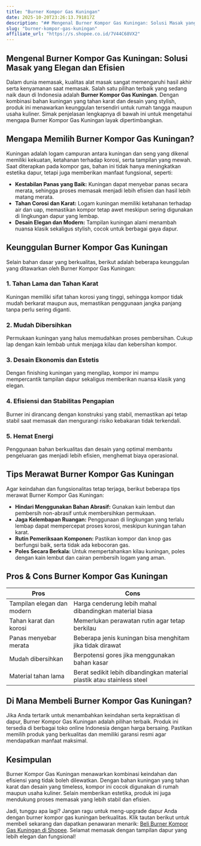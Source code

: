 ```yaml
---
title: "Burner Kompor Gas Kuningan"
date: 2025-10-20T23:26:13.791817Z
description: "## Mengenal Burner Kompor Gas Kuningan: Solusi Masak yang Elegan dan Efisien..."
slug: "burner-kompor-gas-kuningan"
affiliate_url: "https://s.shopee.co.id/7V44C68VX2"
---
```

## Mengenal Burner Kompor Gas Kuningan: Solusi Masak yang Elegan dan Efisien

Dalam dunia memasak, kualitas alat masak sangat memengaruhi hasil akhir serta kenyamanan saat memasak. Salah satu pilihan terbaik yang sedang naik daun di Indonesia adalah **Burner Kompor Gas Kuningan**. Dengan kombinasi bahan kuningan yang tahan karat dan desain yang stylish, produk ini menawarkan keunggulan tersendiri untuk rumah tangga maupun usaha kuliner. Simak penjelasan lengkapnya di bawah ini untuk mengetahui mengapa Burner Kompor Gas Kuningan layak dipertimbangkan.

## Mengapa Memilih Burner Kompor Gas Kuningan?

Kuningan adalah logam campuran antara kuningan dan seng yang dikenal memiliki kekuatan, ketahanan terhadap korosi, serta tampilan yang mewah. Saat diterapkan pada kompor gas, bahan ini tidak hanya meningkatkan estetika dapur, tetapi juga memberikan manfaat fungsional, seperti:

- **Kestabilan Panas yang Baik:** Kuningan dapat menyebar panas secara merata, sehingga proses memasak menjadi lebih efisien dan hasil lebih matang merata.
- **Tahan Corosi dan Karat:** Logam kuningan memiliki ketahanan terhadap air dan uap, memastikan kompor tetap awet meskipun sering digunakan di lingkungan dapur yang lembap.
- **Desain Elegan dan Modern:** Tampilan kuningan alami menambah nuansa klasik sekaligus stylish, cocok untuk berbagai gaya dapur.

## Keunggulan Burner Kompor Gas Kuningan

Selain bahan dasar yang berkualitas, berikut adalah beberapa keunggulan yang ditawarkan oleh Burner Kompor Gas Kuningan:

### 1. Tahan Lama dan Tahan Karat  
Kuningan memiliki sifat tahan korosi yang tinggi, sehingga kompor tidak mudah berkarat maupun aus, memastikan penggunaan jangka panjang tanpa perlu sering diganti.

### 2. Mudah Dibersihkan  
Permukaan kuningan yang halus memudahkan proses pembersihan. Cukup lap dengan kain lembab untuk menjaga kilau dan kebersihan kompor.

### 3. Desain Ekonomis dan Estetis  
Dengan finishing kuningan yang mengilap, kompor ini mampu mempercantik tampilan dapur sekaligus memberikan nuansa klasik yang elegan.

### 4. Efisiensi dan Stabilitas Pengapian  
 Burner ini dirancang dengan konstruksi yang stabil, memastikan api tetap stabil saat memasak dan mengurangi risiko kebakaran tidak terkendali.

### 5. Hemat Energi  
Penggunaan bahan berkualitas dan desain yang optimal membantu pengeluaran gas menjadi lebih efisien, menghemat biaya operasional.

## Tips Merawat Burner Kompor Gas Kuningan

Agar keindahan dan fungsionalitas tetap terjaga, berikut beberapa tips merawat Burner Kompor Gas Kuningan:

- **Hindari Menggunakan Bahan Abrasif:** Gunakan kain lembut dan pembersih non-abrasif untuk membersihkan permukaan.
- **Jaga Kelembapan Ruangan:** Penggunaan di lingkungan yang terlalu lembap dapat mempercepat proses korosi, meskipun kuningan tahan karat.
- **Rutin Pemeriksaan Komponen:** Pastikan kompor dan knop gas berfungsi baik, serta tidak ada kebocoran gas.
- **Poles Secara Berkala:** Untuk mempertahankan kilau kuningan, poles dengan kain lembut dan cairan pembersih logam yang aman.

## Pros & Cons Burner Kompor Gas Kuningan

| **Pros**                                          | **Cons**                                     |
|--------------------------------------------------|----------------------------------------------|
| Tampilan elegan dan modern                       | Harga cenderung lebih mahal dibandingkan material biasa |
| Tahan karat dan korosi                           | Memerlukan perawatan rutin agar tetap berkilau     |
| Panas menyebar merata                            | Beberapa jenis kuningan bisa menghitam jika tidak dirawat |
| Mudah dibersihkan                                | Berpotensi gores jika menggunakan bahan kasar       |
| Material tahan lama                             | Berat sedikit lebih dibandingkan material plastik atau stainless steel |

## Di Mana Membeli Burner Kompor Gas Kuningan?

Jika Anda tertarik untuk menambahkan keindahan serta kepraktisan di dapur, Burner Kompor Gas Kuningan adalah pilihan terbaik. Produk ini tersedia di berbagai toko online Indonesia dengan harga bersaing. Pastikan memilih produk yang berkualitas dan memiliki garansi resmi agar mendapatkan manfaat maksimal.

## Kesimpulan

Burner Kompor Gas Kuningan menawarkan kombinasi keindahan dan efisiensi yang tidak boleh dilewatkan. Dengan bahan kuningan yang tahan karat dan desain yang timeless, kompor ini cocok digunakan di rumah maupun usaha kuliner. Selain memberikan estetika, produk ini juga mendukung proses memasak yang lebih stabil dan efisien.

Jadi, tunggu apa lagi? Jangan ragu untuk meng-upgrade dapur Anda dengan burner kompor gas kuningan berkualitas. Klik tautan berikut untuk membeli sekarang dan dapatkan penawaran menarik: [Beli Burner Kompor Gas Kuningan di Shopee](https://s.shopee.co.id/7V44C68VX2). Selamat memasak dengan tampilan dapur yang lebih elegan dan fungsional!